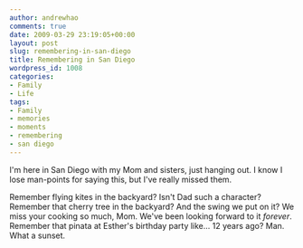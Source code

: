 ```yaml
---
author: andrewhao
comments: true
date: 2009-03-29 23:19:05+00:00
layout: post
slug: remembering-in-san-diego
title: Remembering in San Diego
wordpress_id: 1008
categories:
- Family
- Life
tags:
- Family
- memories
- moments
- remembering
- san diego
---
```


I'm here in San Diego with my Mom and sisters, just hanging out. I know I lose man-points for saying this, but I've really missed them.

Remember flying kites in the backyard?
Isn't Dad such a character?
Remember that cherry tree in the backyard? And the swing we put on it?
We miss your cooking so much, Mom. We've been looking forward to it _forever_.
Remember that pinata at Esther's birthday party like... 12 years ago?
Man. What a sunset.

